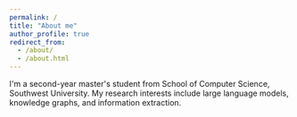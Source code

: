 ```yaml
---
permalink: /
title: "About me"
author_profile: true
redirect_from: 
  - /about/
  - /about.html
---
```


I'm a second-year master's student from School of Computer Science, Southwest University. My research interests include large language models, knowledge graphs, and information extraction.
